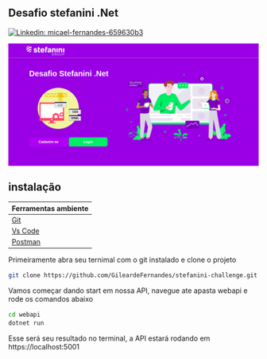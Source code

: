 <h2>Desafio stefanini .Net</h2>

[![Linkedin: micael-fernandes-659630b3](https://img.shields.io/badge/-micaelfernandes-blue?style=flat-square&logo=Linkedin&logoColor=white&link=https://www.linkedin.com/in/micael-fernandes-659630b3/)](https://www.linkedin.com/in/micael-fernandes-659630b3/)

<img align='center' src="https://github.com/GileardeFernandes/stefanini-challenge/blob/master/assets/home-web.png" >


## instalação

| Ferramentas ambiente                               |
| ---------------------------------------------------|
|<a href="https://git-scm.com/">Git</a>              |
|<a href="https://code.visualstudio.com/">Vs Code</a>|
|<a href="https://www.postman.com/">Postman</a>      |


Primeiramente abra seu ternimal com o git instalado e clone o projeto

```sh
git clone https://github.com/GileardeFernandes/stefanini-challenge.git
```
Vamos começar dando start em nossa API, navegue ate apasta webapi e rode os comandos abaixo

```sh
cd webapi
dotnet run
```
Esse será seu resultado no terminal, a API estará rodando em https://localhost:5001



